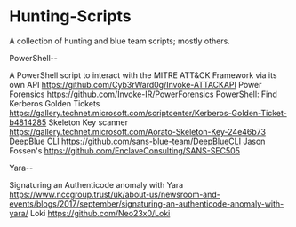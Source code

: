 # Hunting-Scripts
A collection of hunting and blue team scripts; mostly others.

PowerShell--

A PowerShell script to interact with the MITRE ATT&CK Framework via its own API  https://github.com/Cyb3rWard0g/Invoke-ATTACKAPI
Power Forensics https://github.com/Invoke-IR/PowerForensics
PowerShell: Find Kerberos Golden Tickets https://gallery.technet.microsoft.com/scriptcenter/Kerberos-Golden-Ticket-b4814285
Skeleton Key scanner https://gallery.technet.microsoft.com/Aorato-Skeleton-Key-24e46b73
DeepBlue CLI https://github.com/sans-blue-team/DeepBlueCLI
Jason Fossen's https://github.com/EnclaveConsulting/SANS-SEC505


Yara--

Signaturing an Authenticode anomaly with Yara https://www.nccgroup.trust/uk/about-us/newsroom-and-events/blogs/2017/september/signaturing-an-authenticode-anomaly-with-yara/
Loki https://github.com/Neo23x0/Loki 
